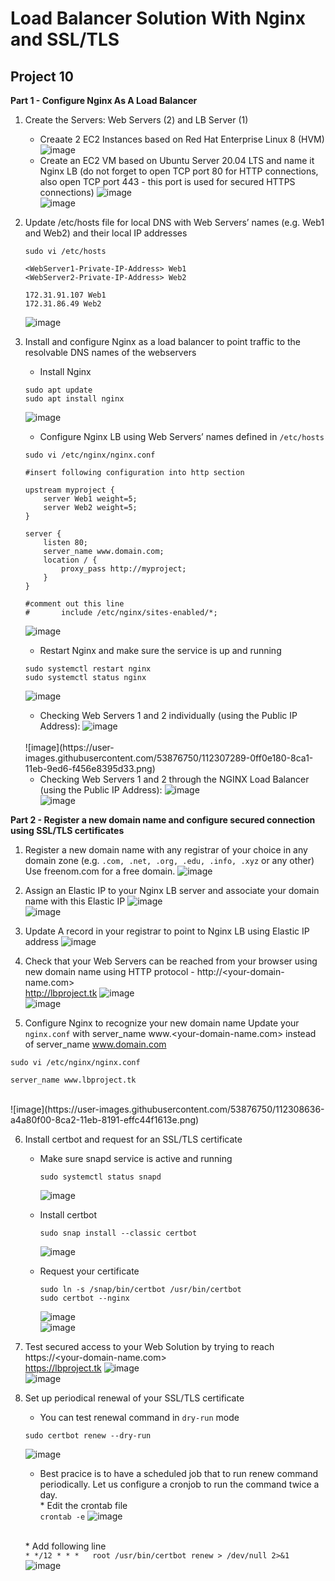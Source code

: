 # Load Balancer Solution With Nginx and SSL/TLS
## Project  10

**Part 1 - Configure Nginx As A Load Balancer**
1. Create the Servers: Web Servers (2) and LB Server (1)
    - Creaate 2 EC2 Instances based on Red Hat Enterprise Linux 8 (HVM)
    ![image](https://user-images.githubusercontent.com/53876750/112306142-c94eb780-8c9f-11eb-96b2-1d9902f463a4.png)
    - Create an EC2 VM based on Ubuntu Server 20.04 LTS and name it Nginx LB (do not forget to open TCP port 80 for HTTP connections, also open TCP port 443 - this port is used for secured HTTPS connections)
    ![image](https://user-images.githubusercontent.com/53876750/112306222-df5c7800-8c9f-11eb-90f5-3e77ac34473b.png) <br>
    ![image](https://user-images.githubusercontent.com/53876750/112306243-e71c1c80-8c9f-11eb-9042-d2d6a3d4e8e6.png) 


2. Update /etc/hosts file for local DNS with Web Servers’ names (e.g. Web1 and Web2) and their local IP addresses
    ```
    sudo vi /etc/hosts

    <WebServer1-Private-IP-Address> Web1
    <WebServer2-Private-IP-Address> Web2

    172.31.91.107 Web1
    172.31.86.49 Web2
    ```
    ![image](https://user-images.githubusercontent.com/53876750/112306350-0155fa80-8ca0-11eb-8ad8-9b40d4de8790.png)

3. Install and configure Nginx as a load balancer to point traffic to the resolvable DNS names of the webservers
    - Install Nginx
    ```
    sudo apt update
    sudo apt install nginx
    ```
    ![image](https://user-images.githubusercontent.com/53876750/112306493-25194080-8ca0-11eb-9f74-25e8932a130c.png)

    - Configure Nginx LB using Web Servers’ names defined in `/etc/hosts`
    ```
    sudo vi /etc/nginx/nginx.conf

    #insert following configuration into http section

    upstream myproject {
        server Web1 weight=5;
        server Web2 weight=5;
    }

    server {
        listen 80;
        server_name www.domain.com;
        location / {
            proxy_pass http://myproject;
        }
    }

    #comment out this line
    #       include /etc/nginx/sites-enabled/*;
    ```
    ![image](https://user-images.githubusercontent.com/53876750/112306646-5265ee80-8ca0-11eb-9dc1-db78ccad9c4d.png)

    - Restart Nginx and make sure the service is up and running
    ```
    sudo systemctl restart nginx
    sudo systemctl status nginx
    ```
    ![image](https://user-images.githubusercontent.com/53876750/112306693-5d208380-8ca0-11eb-9b81-72f380b5ff9a.png)
    
    * Checking Web Servers 1 and 2 individually (using the Public IP Address):
    ![image](https://user-images.githubusercontent.com/53876750/112307257-04051f80-8ca1-11eb-81fe-39fc1c8b9bc3.png)
    <br>
    ![image](https://user-images.githubusercontent.com/53876750/112307289-0ff0e180-8ca1-11eb-9ed6-f456e8395d33.png)

    * Checking Web Servers 1 and 2 through the NGINX Load Balancer (using the Public IP Address):
    ![image](https://user-images.githubusercontent.com/53876750/112307514-55adaa00-8ca1-11eb-961d-79dddb0cba9e.png) <br>
    ![image](https://user-images.githubusercontent.com/53876750/112307545-5fcfa880-8ca1-11eb-87fa-caf9d548de64.png)



**Part 2 - Register a new domain name and configure secured connection using SSL/TLS certificates**

1. Register a new domain name with any registrar of your choice in any domain zone (e.g. `.com, .net, .org, .edu, .info, .xyz` or any other)
    <br> Use freenom.com for a free domain.
    ![image](https://user-images.githubusercontent.com/53876750/112307831-b5a45080-8ca1-11eb-80fb-032588b461a7.png)

2. Assign an Elastic IP to your Nginx LB server and associate your domain name with this Elastic IP
    ![image](https://user-images.githubusercontent.com/53876750/112307899-cc4aa780-8ca1-11eb-9571-b00f42bb5ca0.png)
    <br>
    ![image](https://user-images.githubusercontent.com/53876750/112307941-d8366980-8ca1-11eb-98bc-dc4a8bfc34f9.png)

3. Update A record in your registrar to point to Nginx LB using Elastic IP address
    ![image](https://user-images.githubusercontent.com/53876750/112308029-f13f1a80-8ca1-11eb-97c7-318164c43aa8.png)

4. Check that your Web Servers can be reached from your browser using new domain name using HTTP protocol - http://<your-domain-name.com>
    <br> http://lbproject.tk
    ![image](https://user-images.githubusercontent.com/53876750/112308238-37947980-8ca2-11eb-88ba-6d23ceb80ab6.png)
    <br>
    ![image](https://user-images.githubusercontent.com/53876750/112308293-4713c280-8ca2-11eb-9757-da6531031bc5.png)


5. Configure Nginx to recognize your new domain name
Update your `nginx.conf` with server_name www.<your-domain-name.com> instead of server_name www.domain.com

```
sudo vi /etc/nginx/nginx.conf

server_name www.lbproject.tk
```
<br>
![image](https://user-images.githubusercontent.com/53876750/112308636-a4a80f00-8ca2-11eb-8191-effc44f1613e.png)

6. Install certbot and request for an SSL/TLS certificate
    - Make sure snapd service is active and running
        ```
        sudo systemctl status snapd
        ```
        ![image](https://user-images.githubusercontent.com/53876750/112308715-bd182980-8ca2-11eb-9b91-ee6f9e649cbe.png)

    - Install certbot
        ```
        sudo snap install --classic certbot
        ```
        ![image](https://user-images.githubusercontent.com/53876750/112308812-d7ea9e00-8ca2-11eb-8551-38cdfc0d25b4.png)

    - Request your certificate
        ```
        sudo ln -s /snap/bin/certbot /usr/bin/certbot
        sudo certbot --nginx
        ```
        ![image](https://user-images.githubusercontent.com/53876750/112308859-e3d66000-8ca2-11eb-935f-4f263aa49349.png)
        <br>
        ![image](https://user-images.githubusercontent.com/53876750/112308900-f51f6c80-8ca2-11eb-9ae1-e90d32621406.png)

7. Test secured access to your Web Solution by trying to reach https://<your-domain-name.com>
    <br> https://lbproject.tk
    ![image](https://user-images.githubusercontent.com/53876750/112309053-27c96500-8ca3-11eb-8e59-b607a7a7c30a.png)
    <br>
    ![image](https://user-images.githubusercontent.com/53876750/112309084-33b52700-8ca3-11eb-8175-2364a80f310f.png)

8. Set up periodical renewal of your SSL/TLS certificate
    - You can test renewal command in `dry-run` mode
    ```
    sudo certbot renew --dry-run
    ```
    ![image](https://user-images.githubusercontent.com/53876750/112309214-5e9f7b00-8ca3-11eb-8487-2ac72422a3b5.png)

    - Best pracice is to have a scheduled job that to run renew command periodically. Let us configure a cronjob to run the command twice a day.
    <br> * Edit the crontab file <br>
            ```
            crontab -e
            ```
            ![image](https://user-images.githubusercontent.com/53876750/112309253-6c550080-8ca3-11eb-9f00-a7786b29b4e1.png)

    <br> * Add following line <br>
            ```
            * */12 * * *   root /usr/bin/certbot renew > /dev/null 2>&1
            ```
            ![image](https://user-images.githubusercontent.com/53876750/112309345-85f64800-8ca3-11eb-9df0-5df18939e971.png)
